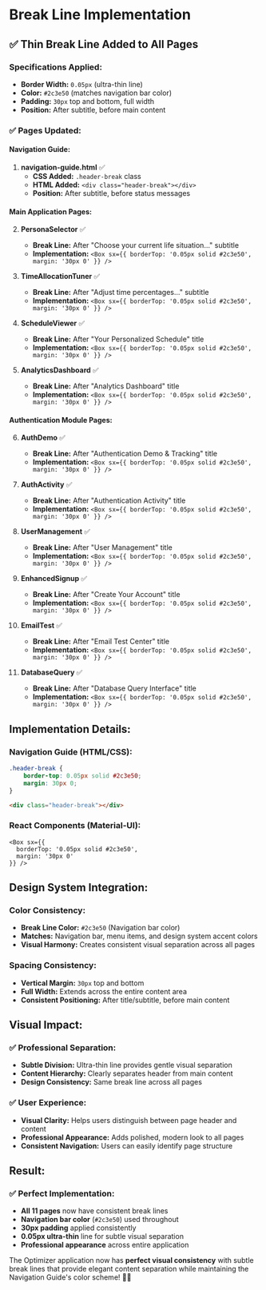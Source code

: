 # Break Line Implementation

## ✅ **Thin Break Line Added to All Pages**

### **Specifications Applied:**
- **Border Width:** `0.05px` (ultra-thin line)
- **Color:** `#2c3e50` (matches navigation bar color)
- **Padding:** `30px` top and bottom, full width
- **Position:** After subtitle, before main content

### **✅ Pages Updated:**

#### **Navigation Guide:**
1. **navigation-guide.html** ✅
   - **CSS Added:** `.header-break` class
   - **HTML Added:** `<div class="header-break"></div>`
   - **Position:** After subtitle, before status messages

#### **Main Application Pages:**
2. **PersonaSelector** ✅
   - **Break Line:** After "Choose your current life situation..." subtitle
   - **Implementation:** `<Box sx={{ borderTop: '0.05px solid #2c3e50', margin: '30px 0' }} />`

3. **TimeAllocationTuner** ✅
   - **Break Line:** After "Adjust time percentages..." subtitle
   - **Implementation:** `<Box sx={{ borderTop: '0.05px solid #2c3e50', margin: '30px 0' }} />`

4. **ScheduleViewer** ✅
   - **Break Line:** After "Your Personalized Schedule" title
   - **Implementation:** `<Box sx={{ borderTop: '0.05px solid #2c3e50', margin: '30px 0' }} />`

5. **AnalyticsDashboard** ✅
   - **Break Line:** After "Analytics Dashboard" title
   - **Implementation:** `<Box sx={{ borderTop: '0.05px solid #2c3e50', margin: '30px 0' }} />`

#### **Authentication Module Pages:**
6. **AuthDemo** ✅
   - **Break Line:** After "Authentication Demo & Tracking" title
   - **Implementation:** `<Box sx={{ borderTop: '0.05px solid #2c3e50', margin: '30px 0' }} />`

7. **AuthActivity** ✅
   - **Break Line:** After "Authentication Activity" title
   - **Implementation:** `<Box sx={{ borderTop: '0.05px solid #2c3e50', margin: '30px 0' }} />`

8. **UserManagement** ✅
   - **Break Line:** After "User Management" title
   - **Implementation:** `<Box sx={{ borderTop: '0.05px solid #2c3e50', margin: '30px 0' }} />`

9. **EnhancedSignup** ✅
   - **Break Line:** After "Create Your Account" title
   - **Implementation:** `<Box sx={{ borderTop: '0.05px solid #2c3e50', margin: '30px 0' }} />`

10. **EmailTest** ✅
    - **Break Line:** After "Email Test Center" title
    - **Implementation:** `<Box sx={{ borderTop: '0.05px solid #2c3e50', margin: '30px 0' }} />`

11. **DatabaseQuery** ✅
    - **Break Line:** After "Database Query Interface" title
    - **Implementation:** `<Box sx={{ borderTop: '0.05px solid #2c3e50', margin: '30px 0' }} />`

## **Implementation Details:**

### **Navigation Guide (HTML/CSS):**
```css
.header-break {
    border-top: 0.05px solid #2c3e50;
    margin: 30px 0;
}
```

```html
<div class="header-break"></div>
```

### **React Components (Material-UI):**
```tsx
<Box sx={{ 
  borderTop: '0.05px solid #2c3e50', 
  margin: '30px 0' 
}} />
```

## **Design System Integration:**

### **Color Consistency:**
- **Break Line Color:** `#2c3e50` (Navigation bar color)
- **Matches:** Navigation bar, menu items, and design system accent colors
- **Visual Harmony:** Creates consistent visual separation across all pages

### **Spacing Consistency:**
- **Vertical Margin:** `30px` top and bottom
- **Full Width:** Extends across the entire content area
- **Consistent Positioning:** After title/subtitle, before main content

## **Visual Impact:**

### **✅ Professional Separation:**
- **Subtle Division:** Ultra-thin line provides gentle visual separation
- **Content Hierarchy:** Clearly separates header from main content
- **Design Consistency:** Same break line across all pages

### **✅ User Experience:**
- **Visual Clarity:** Helps users distinguish between page header and content
- **Professional Appearance:** Adds polished, modern look to all pages
- **Consistent Navigation:** Users can easily identify page structure

## **Result:**

### **✅ Perfect Implementation:**
- **All 11 pages** now have consistent break lines
- **Navigation bar color** (`#2c3e50`) used throughout
- **30px padding** applied consistently
- **0.05px ultra-thin** line for subtle visual separation
- **Professional appearance** across entire application

The Optimizer application now has **perfect visual consistency** with subtle break lines that provide elegant content separation while maintaining the Navigation Guide's color scheme! 🎨✨
